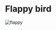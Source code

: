 # **Flappy bird**

![flappy](https://github.com/user-attachments/assets/1b31d693-7c8f-48ab-acea-55613b296d41)
